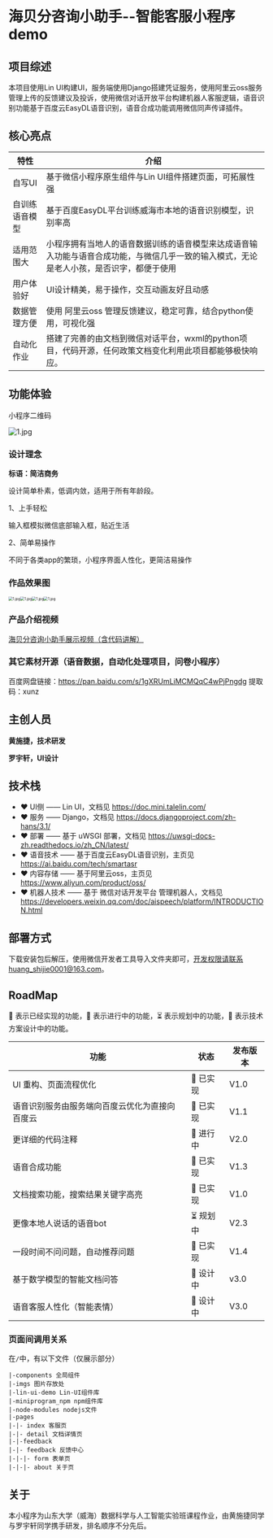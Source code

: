 # 海贝分咨询小助手--智能客服小程序demo

## 项目综述

本项目使用Lin UI构建UI，服务端使用Django搭建凭证服务，使用阿里云oss服务管理上传的反馈建议及投诉，使用微信对话开放平台构建机器人客服逻辑，语音识别功能基于百度云EasyDL语音识别，语音合成功能调用微信同声传译插件。

## 核心亮点

| 特性           | 介绍                                                         |
| -------------- | ------------------------------------------------------------ |
| 自写UI         | 基于微信小程序原生组件与Lin UI组件搭建页面，可拓展性强       |
| 自训练语音模型 | 基于百度EasyDL平台训练威海市本地的语音识别模型，识别率高     |
| 适用范围大     | 小程序拥有当地人的语音数据训练的语音模型来达成语音输入功能与语音合成功能，与微信几乎一致的输入模式，无论是老人小孩，是否识字，都便于使用 |
| 用户体验好     | UI设计精美，易于操作，交互动画友好且动感                     |
| 数据管理方便   | 使用 阿里云oss 管理反馈建议，稳定可靠，结合python使用，可视化强 |
| 自动化作业     | 搭建了完善的由文档到微信对话平台，wxml的python项目，代码开源，任何政策文档变化利用此项目都能够极快响应。 |

## 功能体验

小程序二维码

<img src="https://i.postimg.cc/LsXBFSSz/code.jpg
" alt="1.jpg" style="zoom: 100%;" />



### 设计理念

**标语：简洁商务**

设计简单朴素，低调内敛，适用于所有年龄段。

1、上手轻松

输入框模拟微信底部输入框，贴近生活

2、简单易操作

不同于各类app的繁琐，小程序界面人性化，更简洁易操作

### 作品效果图

<img src="https://i.postimg.cc/GhwQ86PC/1.jpg" alt="1.jpg" style="zoom: 50%;" /><img src="https://i.postimg.cc/bNxRQLL2/2.jpg" alt="1.jpg" style="zoom: 50%;" /><img src="https://i.postimg.cc/g2GH4RBt/3.jpg" alt="1.jpg" style="zoom: 50%;" /><img src="https://i.postimg.cc/FHGg6RMr/4.jpg" alt="1.jpg" style="zoom: 50%;" />

### 产品介绍视频

[海贝分咨询小助手展示视频（含代码讲解）](https://www.bilibili.com/video/BV125411N7TA)

### 其它素材开源（语音数据，自动化处理项目，问卷小程序）

百度网盘链接：https://pan.baidu.com/s/1gXRUmLiMCMQqC4wPjPngdg 
提取码：xunz 

## 主创人员

**黄施捷，技术研发**

**罗宇轩，UI设计**

## 技术栈
* ❤️ UI侧 —— Lin UI，文档见 https://doc.mini.talelin.com/
* ❤️ 服务 —— Django，文档见 https://docs.djangoproject.com/zh-hans/3.1/
* ❤️ 部署 —— 基于 uWSGI 部署，文档见 https://uwsgi-docs-zh.readthedocs.io/zh_CN/latest/
* ❤️ 语音技术 —— 基于百度云EasyDL语音识别，主页见 https://ai.baidu.com/tech/smartasr
* ❤️ 内容存储 —— 基于阿里云oss，主页见 https://www.aliyun.com/product/oss/
* ❤️ 机器人技术 —— 基于 微信对话开发平台 管理机器人，文档见 https://developers.weixin.qq.com/doc/aispeech/platform/INTRODUCTION.html


## 部署方式

下载安装包后解压，使用微信开发者工具导入文件夹即可，开发权限请联系huang_shijie0001@163.com。


## RoadMap

🚀 表示已经实现的功能，👷 表示进行中的功能，⏳ 表示规划中的功能，🏹 表示技术方案设计中的功能。

| 功能                                           | 状态      | 发布版本 |
| ---------------------------------------------- | --------- | -------- |
| UI 重构、页面流程优化                          | 🚀 已实现  | V1.0     |
| 语音识别服务由服务端向百度云优化为直接向百度云 | 🚀 已实现  | V1.1     |
| 更详细的代码注释                               | 👷  进行中 | V2.0     |
| 语音合成功能                                   | 🚀 已实现  | V1.3     |
| 文档搜索功能，搜索结果关键字高亮               | 🚀 已实现  | V1.0     |
| 更像本地人说话的语音bot                        | ⏳  规划中 | V2.3     |
| 一段时间不问问题，自动推荐问题                 | 🚀 已实现  | V1.4     |
| 基于数学模型的智能文档问答                     | 🏹 设计中  | v3.0     |
| 语音客服人性化（智能表情）                     | 🏹 设计中  | V3.0     |

### 页面间调用关系

在`/`中，有以下文件（仅展示部分）

```
|-components 全局组件
|-imgs 图片存放处
|-lin-ui-demo Lin-UI组件库
|-miniprogram_npm npm组件库
|-node-modules nodejs文件
|-pages
|-|- index 客服页
|-|- detail 文档详情页
|-|-feedback
|-|- feedback 反馈中心
|-|-|- form 表单页
|-|-|- about 关于页
```

## 关于

本小程序为山东大学（威海）数据科学与人工智能实验班课程作业，由黄施捷同学与罗宇轩同学携手研发，排名顺序不分先后。
